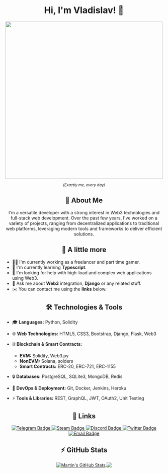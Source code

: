 <div id="header" align="center">
    <h1> Hi, I'm Vladislav! 👋 </h1>
    <img src="https://images.squarespace-cdn.com/content/v1/5b7bbb93b27e3939ab06ae13/1555789472875-5T2VWRPLAOWWADYLYR34/pem1.gif?format=2500w" width="500"/>
    <p style="font-size: 12px; font-style: italic;">(Exactly me, every day)</p>
</div>

<div id="aboutme" align="center" >
    <h2> 👀 About Me </h2>
    <p>I'm a versatile developer with a strong interest in Web3 technologies and full-stack web development. Over the past few years, I've worked on a variety of projects, ranging from decentralized applications to traditional web platforms, leveraging modern tools and frameworks to deliver efficient solutions.</p>
</div>

<div id="aboutme_more" align="center" >
    <h2> 👾 A little more </h2>
</div>

- 👨‍💻 I'm currently working as a freelancer and part time gamer.
- 🧠 I'm currently learning **Typescript**.
- 🤔 I'm looking for help with high-load and complex web applications using Web3.
- 💬 Ask me about **Web3** integration, **Django** or any related stuff.
- ✉️ You can contact me using the **links** below.

<div id="skills" align="center" >
    <h2> 🛠️ Technologies & Tools </h2>
</div>

- 🎓 **Languages:** Python, Solidity

- 🌐 **Web Technologies:** HTML5, CSS3, Bootstrap, Django, Flask, Web3

- ⛓️ **Blockchain & Smart Contracts:**

  - **EVM:** Solidity, Web3.py
  - **NonEVM:** Solana, solders
  - **Smart Contracts:** ERC-20, ERC-721, ERC-1155

- 🔒 **Databases:** PostgreSQL, SQLite3, MongoDB, Redis

- 🤖 **DevOps & Deployment:** Git, Docker, Jenkins, Heroku

- ⚡ **Tools & Libraries:** REST, GraphQL, JWT, OAuth2, Unit Testing

<div id="links" align="center" >
    <h2> 🔗 Links </h2>
    <div id="badges">
    <a href="https://t.me/vladweat">
        <img src="https://img.shields.io/badge/Telegram-0088cc?logo=telegram&logoColor=white&style=for-the-badge" alt="Telegram Badge"/>
    </a>
    <a href="https://steamcommunity.com/id/vladweat1">
        <img src="https://img.shields.io/badge/Steam-00adee?logo=steam&logoColor=000000&style=for-the-badge" alt="Steam Badge"/>
    </a>
    <a href="https://discord.com/users/vladweat">
        <img src="https://img.shields.io/badge/Discord-7289da?logo=discord&logoColor=ffffff&style=for-the-badge" alt="Discord Badge"/>
    </a>
    <a href="https://x.com/justweat1">
        <img src="https://img.shields.io/badge/Twitter-55acee?logo=x&logoColor=ffffff&style=for-the-badge" alt="Twitter Badge">
    </a>
    <a href="mailto:kononov.vw@gmail.com">
        <img src="https://img.shields.io/badge/Email-b03c2c?logo=gmail&logoColor=ffffff&style=for-the-badge" alt="Email Badge"/>
    </a>
    </div>
</div>

<div id="stats" align="center">
    <h2> ⚡ GitHub Stats </h2>
    <a href="https://github.com/vladweat">
    <img align="center" src="https://github-readme-stats.vercel.app/api?username=vladweat&show_icons=true&line_height=27&count_private=true&title_color=ffffff&text_color=c9cacc&icon_color=2bbc8a&bg_color=1d1f21" alt="Martin's GitHub Stats" />
    </a>
    <a href="https://github.com/vladweat">
    <img align="center" src="https://github-readme-stats.vercel.app/api/top-langs/?username=vladweat&hide=java,html,tex&title_color=ffffff&text_color=c9cacc&icon_color=2bbc8a&bg_color=1d1f21&langs_count=3" />
    </a>
</div>

<div id="stats" align="center">
<img src="https://komarev.com/ghpvc/?username=vladweat&style=flat-square&color=blue" alt="" style="margin-top: 10px;"/>
</div>
